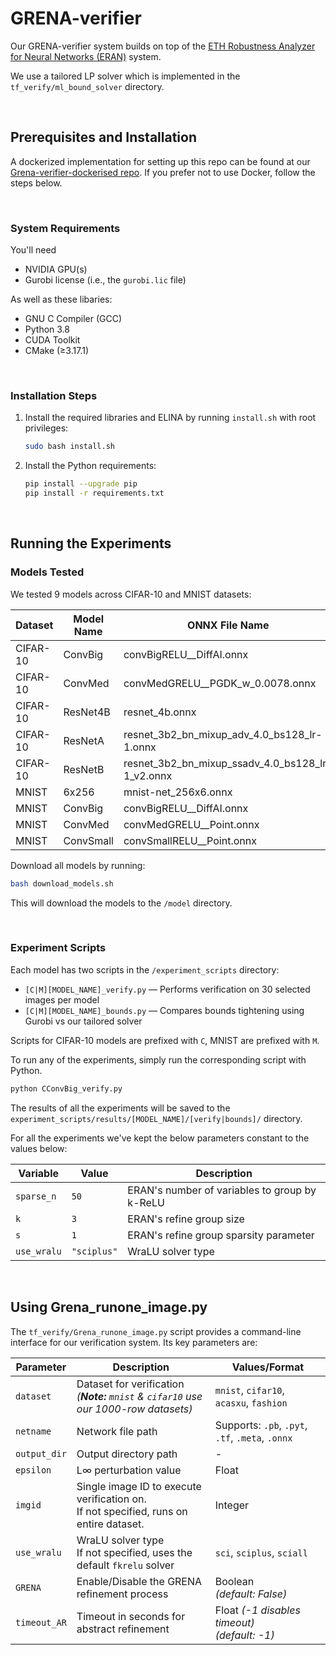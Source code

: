 # GRENA-verifier

Our GRENA-verifier system builds on top of the [ETH Robustness Analyzer for Neural Networks (ERAN)](https://github.com/eth-sri/eran) system.

We use a tailored LP solver which is implemented in the `tf_verify/ml_bound_solver` directory.

<br>

## Prerequisites and Installation

A dockerized implementation for setting up this repo can be found at our [Grena-verifier-dockerised repo](https://github.com/Grena-verifier/Grena-verifier-dockerised). If you prefer not to use Docker, follow the steps below.

<br>

### System Requirements

You'll need

-   NVIDIA GPU(s)
-   Gurobi license (i.e., the `gurobi.lic` file)

As well as these libaries:

-   GNU C Compiler (GCC)
-   Python 3.8
-   CUDA Toolkit
-   CMake (≥3.17.1)

<br>

### Installation Steps

1. Install the required libraries and ELINA by running `install.sh` with root privileges:

    ```bash
    sudo bash install.sh
    ```

2. Install the Python requirements:

    ```bash
    pip install --upgrade pip
    pip install -r requirements.txt
    ```

<br>

## Running the Experiments

### Models Tested

We tested 9 models across CIFAR-10 and MNIST datasets:

| Dataset  | Model Name | ONNX File Name                                   |
| -------- | ---------- | ------------------------------------------------ |
| CIFAR-10 | ConvBig    | convBigRELU\_\_DiffAI.onnx                       |
| CIFAR-10 | ConvMed    | convMedGRELU\_\_PGDK_w_0.0078.onnx               |
| CIFAR-10 | ResNet4B   | resnet_4b.onnx                                   |
| CIFAR-10 | ResNetA    | resnet_3b2_bn_mixup_adv_4.0_bs128_lr-1.onnx      |
| CIFAR-10 | ResNetB    | resnet_3b2_bn_mixup_ssadv_4.0_bs128_lr-1_v2.onnx |
| MNIST    | 6x256      | mnist-net_256x6.onnx                             |
| MNIST    | ConvBig    | convBigRELU\_\_DiffAI.onnx                       |
| MNIST    | ConvMed    | convMedGRELU\_\_Point.onnx                       |
| MNIST    | ConvSmall  | convSmallRELU\_\_Point.onnx                      |

Download all models by running:

```bash
bash download_models.sh
```

This will download the models to the `/model` directory.

<br>

### Experiment Scripts

Each model has two scripts in the `/experiment_scripts` directory:

-   `[C|M][MODEL_NAME]_verify.py` — Performs verification on 30 selected images per model
-   `[C|M][MODEL_NAME]_bounds.py` — Compares bounds tightening using Gurobi vs our tailored solver

Scripts for CIFAR-10 models are prefixed with `C`, MNIST are prefixed with `M`.

To run any of the experiments, simply run the corresponding script with Python.

```bash
python CConvBig_verify.py
```

The results of all the experiments will be saved to the `experiment_scripts/results/[MODEL_NAME]/[verify|bounds]/` directory.

For all the experiments we've kept the below parameters constant to the values below:

| Variable    | Value       | Description                                   |
| ----------- | ----------- | --------------------------------------------- |
| `sparse_n`  | `50`        | ERAN's number of variables to group by k-ReLU |
| `k`         | `3`         | ERAN's refine group size                      |
| `s`         | `1`         | ERAN's refine group sparsity parameter        |
| `use_wralu` | `"sciplus"` | WraLU solver type                             |

<br>

## Using Grena_runone_image.py

The `tf_verify/Grena_runone_image.py` script provides a command-line interface for our verification system. Its key parameters are:

| Parameter              | Description                                                                              | Values/Format                                    |
| ---------------------- | ---------------------------------------------------------------------------------------- | ------------------------------------------------ |
| `dataset`              | Dataset for verification<br> _(**Note:** `mnist` & `cifar10` use our 1000-row datasets)_ | `mnist`, `cifar10`, `acasxu`, `fashion`          |
| `netname`              | Network file path                                                                        | Supports: `.pb`, `.pyt`, `.tf`, `.meta`, `.onnx` |
| `output_dir`           | Output directory path                                                                    | -                                                |
| `epsilon`              | L∞ perturbation value                                                                    | Float                                            |
| `imgid`                | Single image ID to execute verification on.<br>If not specified, runs on entire dataset. | Integer                                          |
| `use_wralu`            | WraLU solver type<br>If not specified, uses the default `fkrelu` solver                  | `sci`, `sciplus`, `sciall`                       |
| `GRENA`                | Enable/Disable the GRENA refinement process                                              | Boolean<br>_(default: False)_                    |
| `timeout_AR`           | Timeout in seconds for abstract refinement                                               | Float _(-1 disables timeout)_<br>_(default: -1)_ |

